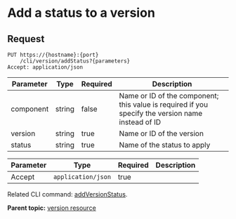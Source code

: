 # Add a status to a version

## Request

```
PUT https://{hostname}:{port}
    /cli/version/addStatus?{parameters}
Accept: application/json

```

|Parameter|Type|Required|Description|
|---------|----|--------|-----------|
|component|string|false|Name or ID of the component; this value is required if you specify the version name instead of ID|
|version|string|true|Name or ID of the version|
|status|string|true|Name of the status to apply|

|Parameter|Type|Required|Description|
|---------|----|--------|-----------|
|Accept|`application/json`|true| |

Related CLI command: [addVersionStatus](udclient_addversionstatus.md).

**Parent topic:** [version resource](../../com.ibm.udeploy.api.doc/topics/rest_cli_version.md)

